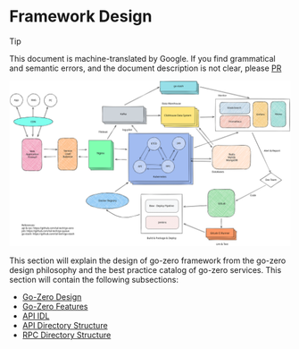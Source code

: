 # Framework Design
> [!TIP]
> This document is machine-translated by Google. If you find grammatical and semantic errors, and the document description is not clear, please [PR](doc-contibute.md)

![architechture](./resource/architechture.svg)

This section will explain the design of go-zero framework from the go-zero design philosophy and the best practice catalog of go-zero services. This section will contain the following subsections:

* [Go-Zero Design](go-zero-design.md)
* [Go-Zero Features](go-zero-features.md)
* [API IDL](api-grammar.md)
* [API Directory Structure](api-dir.md)
* [RPC Directory Structure](rpc-dir.md)
